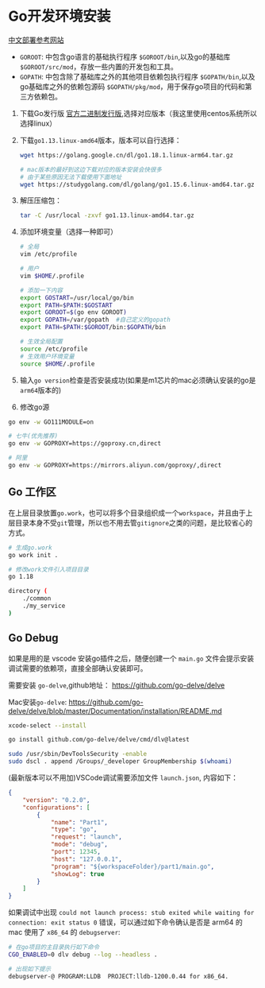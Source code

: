 # Go开发环境安装

[中文部署参考网站](http://docscn.studygolang.com/doc/install#%E5%AE%89%E8%A3%85%E5%8C%85)

* `GOROOT`: 中包含go语言的基础执行程序 `$GOROOT/bin`,以及go的基础库 `$GOROOT/src/mod`，存放一些内置的开发包和工具。
* `GOPATH`: 中包含除了基础库之外的其他项目依赖包执行程序 `$GOPATH/bin`,以及go基础库之外的依赖包源码 `$GOPATH/pkg/mod`，用于保存go项目的代码和第三方依赖包。

1. 下载Go发行版 [官方二进制发行版](https://golang.google.cn/dl/),选择对应版本（我这里使用centos系统所以选择linux）
1. 下载`go1.13.linux-amd64`版本，版本可以自行选择：
    ```bash
    wget https://golang.google.cn/dl/go1.18.1.linux-arm64.tar.gz
    
    # mac版本的最好到这边下载对应的版本安装会快很多
    # 由于某些原因无法下载使用下面地址
    wget https://studygolang.com/dl/golang/go1.15.6.linux-amd64.tar.gz
    ```
1. 解压压缩包：
    ```bash
    tar -C /usr/local -zxvf go1.13.linux-amd64.tar.gz
    ```
1. 添加环境变量（选择一种即可）
    ```bash
    # 全局
    vim /etc/profile

    # 用户
    vim $HOME/.profile

    # 添加一下内容
    export GOSTART=/usr/local/go/bin
    export PATH=$PATH:$GOSTART
    export GOROOT=$(go env GOROOT)
    export GOPATH=/var/gopath  #自己定义的gopath
    export PATH=$PATH:$GOROOT/bin:$GOPATH/bin

    # 生效全局配置
    source /etc/profile
    # 生效用户环境变量
    source $HOME/.profile
    ```
1. 输入`go version`检查是否安装成功(如果是m1芯片的mac必须确认安装的go是`arm64`版本的)

1. 修改go源

```bash
go env -w GO111MODULE=on

# 七牛(优先推荐)
go env -w GOPROXY=https://goproxy.cn,direct

# 阿里
go env -w GOPROXY=https://mirrors.aliyun.com/goproxy/,direct
```

## Go 工作区

在上层目录放置`go.work`，也可以将多个目录组织成一个`workspace`，并且由于上层目录本身不受`git`管理，所以也不用去管`gitignore`之类的问题，是比较省心的方式。

```bash
# 生成go.work
go work init .

# 修改work文件引入项目目录
go 1.18

directory (
    ./common
    ./my_service
)
```

## Go Debug

如果是用的是 vscode 安装go插件之后，随便创建一个 `main.go` 文件会提示安装调试需要的依赖项，直接全部确认安装即可。

需要安装 `go-delve`,github地址： https://github.com/go-delve/delve

Mac安装`go-delve`: https://github.com/go-delve/delve/blob/master/Documentation/installation/README.md

```bash
xcode-select --install

go install github.com/go-delve/delve/cmd/dlv@latest

sudo /usr/sbin/DevToolsSecurity -enable
sudo dscl . append /Groups/_developer GroupMembership $(whoami)
```

(最新版本可以不用加)VSCode调试需要添加文件 `launch.json`, 内容如下：

```json
{
    "version": "0.2.0",
    "configurations": [
        {
            "name": "Part1",
            "type": "go",
            "request": "launch",
            "mode": "debug",
            "port": 12345,
            "host": "127.0.0.1",
            "program": "${workspaceFolder}/part1/main.go",
            "showLog": true
        }
    ]
}
```

如果调试中出现 `could not launch process: stub exited while waiting for connection: exit status 0` 错误，可以通过如下命令确认是否是 arm64 的 mac 使用了 `x86_64` 的 `debugserver`:

```bash
# 在go项目的主目录执行如下命令
CGO_ENABLED=0 dlv debug --log --headless .

# 出现如下提示
debugserver-@ PROGRAM:LLDB  PROJECT:lldb-1200.0.44 for x86_64.
```